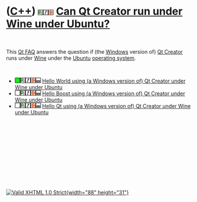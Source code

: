 



 

 

 

 

 

([C++](Cpp.htm)) ![Qt Creator](PicQtCreator.png)![Wine](PicWine.png)![Ubuntu](PicUbuntu.png) [Can Qt Creator run under Wine under Ubuntu?](CppQtCreatorWineUbuntu.htm)
======================================================================================================================================================================

 

This [Qt FAQ](CppQtFaq.htm) answers the question if (the
[Windows](CppWindows.htm) version of) [Qt Creator](CppQtCreator.htm)
runs under [Wine](CppWine.htm) under the [Ubuntu](CppUbuntu.htm)
[operating system](CppOs.htm).

 

-   ![OKAY](PicGreen.png)![Qt
    Creator](PicQtCreator.png)![Wine](PicWine.png)![Ubuntu](PicUbuntu.png)![Desktop](PicDesktop.png)
    [Hello World using (a Windows version of) Qt Creator under Wine
    under Ubuntu](CppHelloWorldQtCreatorWineUbuntu.htm)
-   ![TODO](PicTransparent.png)![Qt
    Creator](PicQtCreator.png)![Wine](PicWine.png)![Ubuntu](PicUbuntu.png)![Desktop](PicDesktop.png)
    [Hello Boost using (a Windows version of) Qt Creator under Wine
    under Ubuntu](CppHelloBoostQtCreatorWineUbuntu.htm)
-   ![TODO](PicTransparent.png)![Qt
    Creator](PicQtCreator.png)![Wine](PicWine.png)![Ubuntu](PicUbuntu.png)![Desktop](PicDesktop.png)
    [Hello Qt using (a Windows version of) Qt Creator under Wine under
    Ubuntu](CppHelloQtQtCreatorWineUbuntu.htm)

 

 

 

 

 





 

[![Valid XHTML 1.0 Strict](valid-xhtml10.png){width="88"
height="31"}](http://validator.w3.org/check?uri=referer)
